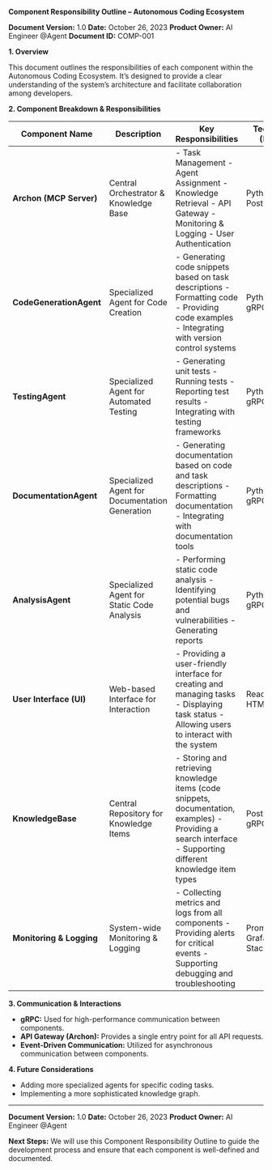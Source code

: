 **Component Responsibility Outline – Autonomous Coding Ecosystem**

**Document Version:** 1.0
**Date:** October 26, 2023
**Product Owner:** AI Engineer @Agent
**Document ID:** COMP-001

**1. Overview**

This document outlines the responsibilities of each component within the Autonomous Coding Ecosystem. It’s designed to provide a clear understanding of the system’s architecture and facilitate collaboration among developers.

**2. Component Breakdown & Responsibilities**

| Component Name          | Description                               | Key Responsibilities                                                              | Technologies (Example) |
|--------------------------|-------------------------------------------|------------------------------------------------------------------------------------|------------------------|
| **Archon (MCP Server)** | Central Orchestrator & Knowledge Base     | - Task Management - Agent Assignment - Knowledge Retrieval - API Gateway - Monitoring & Logging - User Authentication | Python/Flask, PostgreSQL |
| **CodeGenerationAgent** | Specialized Agent for Code Creation      | - Generating code snippets based on task descriptions - Formatting code - Providing code examples - Integrating with version control systems | Python/Flask, gRPC |
| **TestingAgent**         | Specialized Agent for Automated Testing   | - Generating unit tests - Running tests - Reporting test results - Integrating with testing frameworks | Python/Flask, gRPC |
| **DocumentationAgent**   | Specialized Agent for Documentation Generation | - Generating documentation based on code and task descriptions - Formatting documentation - Integrating with documentation tools | Python/Flask, gRPC |
| **AnalysisAgent**        | Specialized Agent for Static Code Analysis | - Performing static code analysis - Identifying potential bugs and vulnerabilities - Generating reports | Python/Flask, gRPC |
| **User Interface (UI)** | Web-based Interface for Interaction      | - Providing a user-friendly interface for creating and managing tasks - Displaying task status - Allowing users to interact with the system | React/JavaScript, HTML/CSS |
| **KnowledgeBase**        | Central Repository for Knowledge Items   | - Storing and retrieving knowledge items (code snippets, documentation, examples) - Providing a search interface - Supporting different knowledge item types | PostgreSQL, gRPC |
| **Monitoring & Logging** | System-wide Monitoring & Logging          | - Collecting metrics and logs from all components - Providing alerts for critical events - Supporting debugging and troubleshooting | Prometheus, Grafana, ELK Stack |

**3. Communication & Interactions**

*   **gRPC:** Used for high-performance communication between components.
*   **API Gateway (Archon):**  Provides a single entry point for all API requests.
*   **Event-Driven Communication:**  Utilized for asynchronous communication between components.

**4. Future Considerations**

*   Adding more specialized agents for specific coding tasks.
*   Implementing a more sophisticated knowledge graph.

---

**Document Version:** 1.0
**Date:** October 26, 2023
**Product Owner:** AI Engineer @Agent

**Next Steps:** We will use this Component Responsibility Outline to guide the development process and ensure that each component is well-defined and documented.